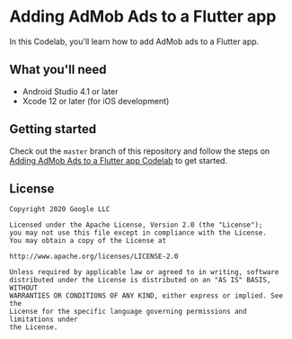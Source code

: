 # Adding AdMob Ads to a Flutter app

In this Codelab, you'll learn how to add AdMob ads to a Flutter app.

## What you'll need

* Android Studio 4.1 or later
* Xcode 12 or later (for iOS development)

## Getting started

Check out the `master` branch of this repository and follow the steps on [Adding AdMob Ads to a Flutter app Codelab](https://codelabs.developers.google.com/codelabs/admob-ads-in-flutter) to get started.

## License
```
Copyright 2020 Google LLC

Licensed under the Apache License, Version 2.0 (the "License");
you may not use this file except in compliance with the License.
You may obtain a copy of the License at

http://www.apache.org/licenses/LICENSE-2.0

Unless required by applicable law or agreed to in writing, software
distributed under the License is distributed on an "AS IS" BASIS, WITHOUT
WARRANTIES OR CONDITIONS OF ANY KIND, either express or implied. See the
License for the specific language governing permissions and limitations under
the License.
```
